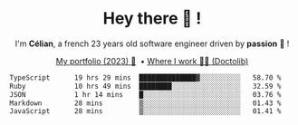 <h1 align="center">Hey there 👋 !</h1>

<p align="center">I'm <b>Célian</b>, a french 23 years old software engineer driven by <b>passion</b> 👀 !</p>
<p align="center">
  <a href="https://celian.cloud">My portfolio (2023) 🚀</a> 
  ‎ •‎ 
  <a href="https://doctolib.com">Where I work 👨‍⚕️ (Doctolib)</a> 
</p>

<!--START_SECTION:waka-->

```txt
TypeScript      19 hrs 29 mins  ██████████████▓░░░░░░░░░░   58.70 %
Ruby            10 hrs 49 mins  ████████░░░░░░░░░░░░░░░░░   32.59 %
JSON            1 hr 14 mins    █░░░░░░░░░░░░░░░░░░░░░░░░   03.76 %
Markdown        28 mins         ▒░░░░░░░░░░░░░░░░░░░░░░░░   01.43 %
JavaScript      28 mins         ▒░░░░░░░░░░░░░░░░░░░░░░░░   01.41 %
```

<!--END_SECTION:waka-->
